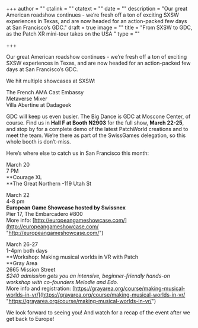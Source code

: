 +++
author = ""
ctalink = ""
ctatext = ""
date = ""
description = "Our great American roadshow continues - we’re fresh off a ton of exciting SXSW experiences in Texas, and are now headed for an action-packed few days at San Francisco’s GDC."
draft = true
image = ""
title = "From SXSW to GDC, as the Patch XR mini-tour takes on the USA "
type = ""

+++

Our great American roadshow continues - we’re fresh off a ton of exciting SXSW experiences in Texas, and are now headed for an action-packed few days at San Francisco’s GDC.

We hit multiple showcases at SXSW:

The French AMA Cast Embassy  
Metaverse Mixer  
Villa Abertine at Dadageek

GDC will keep us even busier. The Big Dance is GDC at Moscone Center, of course. Find us in **Hall F at Booth N2903** for the full show, **March 22-25**, and stop by for a complete demo of the latest PatchWorld creations and to meet the team. We’re there as part of the SwissGames delegation, so this whole booth is don’t-miss.

Here’s where else to catch us in San Francisco this month:

March 20   
7 PM  
**Courage XL  
**The Great Northern -119 Utah St

March 22  
4-8 pm  
**European Game Showcase hosted by Swissnex**  
Pier 17, The Embarcadero #800  
More info: [http://europeangameshowcase.com/](http://europeangameshowcase.com/ "http://europeangameshowcase.com/")

March 26-27   
1-4pm both days  
**Workshop: Making musical worlds in VR with Patch  
**Gray Area   
2665 Mission Street  
_$240 admission gets you an intensive, beginner-friendly hands-on workshop with co-founders Melodie and Edo._  
More info and registration: [https://grayarea.org/course/making-musical-worlds-in-vr/](https://grayarea.org/course/making-musical-worlds-in-vr/ "https://grayarea.org/course/making-musical-worlds-in-vr/")

We look forward to seeing you! And watch for a recap of the event after we get back to Europe!